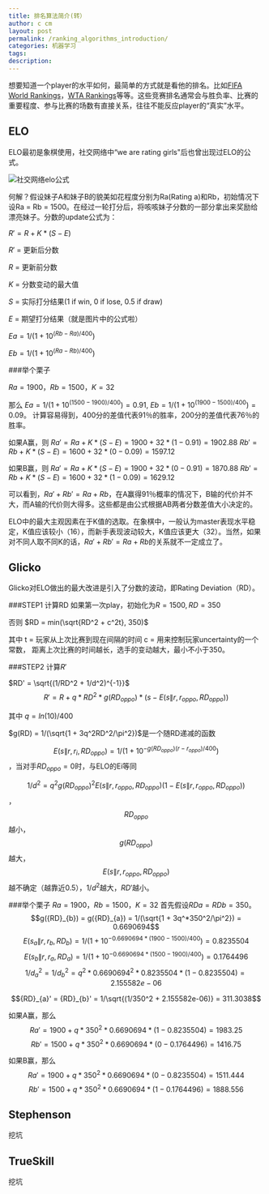 ```yaml
---
title: 排名算法简介(转）
author: c cm
layout: post
permalink: /ranking_algorithms_introduction/
categories: 机器学习
tags:
description: 
---
```

想要知道一个player的水平如何，最简单的方式就是看他的排名。比如[FIFA World Rankings](http://www.fifa.com/worldranking/rankingtable/index.html)，[WTA Rankings](http://www.wtatennis.com/singles-rankings)等等。这些竞赛排名通常会与胜负率、比赛的重要程度、参与比赛的场数有直接关系，往往不能反应player的“真实”水平。

## ELO
ELO最初是象棋使用，社交网络中“we are rating girls"后也曾出现过ELO的公式。

![社交网络elo公式](http://www.leighh.com/wp-content/uploads/2010/11/1286316260-The-Social-Network-window-algorithm.gif)

何解？假设妹子A和妹子B的貌美如花程度分别为Ra(Rating a)和Rb，初始情况下设Ra = Rb = 1500。在经过一轮打分后，将咳咳妹子分数的一部分拿出来奖励给漂亮妹子。分数的update公式为：

$R' = R + K * (S - E)$

$R'$ = 更新后分数

$R$ = 更新前分数

$K$ = 分数变动的最大值

$S$ = 实际打分结果(1 if win, 0 if lose, 0.5 if draw)

$E$ = 期望打分结果（就是图片中的公式啦）

$Ea = 1/(1 + 10^{(Rb - Ra)/400} )$

$Eb = 1/(1 + 10^{(Ra - Rb)/400} )$

###举个栗子

$Ra = 1900，Rb = 1500，K = 32$

那么 $Ea = 1/(1 + 10^{(1500 - 1900)/400} ) = 0.91$,
$Eb = 1/(1 + 10^{(1900 - 1500)/400} ) = 0.09$。
计算容易得到，400分的差值代表91％的胜率，200分的差值代表76％的胜率。

如果A赢，则
$Ra' = Ra + K * (S - E) = 1900 + 32 * (1 - 0.91) = 1902.88$
$Rb' = Rb + K * (S - E) = 1600 + 32 * (0 - 0.09) = 1597.12$

如果B赢，则
$Ra' = Ra + K * (S - E) = 1900 + 32 * (0 - 0.91) = 1870.88$
$Rb' = Rb + K * (S - E) = 1600 + 32 * (1 - 0.09) = 1629.12$

可以看到，$Ra' + Rb' = Ra + Rb$，在A赢得91％概率的情况下，B输的代价并不大，而A输的代价则大得多。这些都是由公式根据AB两者分数差值大小决定的。

ELO中的最大主观因素在于K值的选取。在象棋中，一般认为master表现水平稳定，K值应该较小（16），而新手表现波动较大，K值应该更大（32）。当然，如果对不同人取不同K的话，$Ra' + Rb' = Ra + Rb$的关系就不一定成立了。

## Glicko
Glicko对ELO做出的最大改进是引入了分数的波动，即Rating Deviation（RD）。

###STEP1 计算RD
如果第一次play，初始化为$R = 1500, RD = 350$

否则 $RD = min(\sqrt{RD^2 + c^2t}, 350)$

其中
t = 玩家从上次比赛到现在间隔的时间
c = 用来控制玩家uncertainty的一个常数，
距离上次比赛的时间越长，选手的变动越大，最小不小于350。

###STEP2 计算$R'$

$RD' = \sqrt{(1/RD^2 + 1/d^2)^{-1}}$
$$R' = R +q*RD^2*g({RD}_{oppo})*(s - E(s\|r, {r}_{oppo}, {RD}_{oppo}))$$

其中
$q = ln(10)/400$

$g(RD) = 1/(\sqrt{1 + 3q^2RD^2/\pi^2})$是一个随RD递减的函数

$$E(s\|r, {r}_{i}, {RD}_{oppo}) = 1/(1+10^{-g({RD}_{oppo})(r-{r}_{oppo})/400})$$，当对手${RD}_{oppo} = 0$时，与ELO的Ei等同

$$1/d^2 = q^2 g({RD}_{oppo})^2  E(s\|r, {r}_{oppo}, {RD}_{oppo})(1- E(s\|r, {r}_{oppo}, {RD}_{oppo}))$$，$${RD}_{oppo}$$越小，$$g({RD}_{oppo})$$越大，$$E(s\|r, {r}_{oppo}, {RD}_{oppo})$$越不确定（越靠近0.5），$1/d^2$越大，$RD'$越小。

###举个栗子
$Ra = 1900，Rb = 1500，K = 32$
首先假设$RDa = RDb = 350$。
$$g({RD}_{b}) =  g({RD}_{a}) = 1/(\sqrt{1 + 3q^*350^2/\pi^2}) = 0.6690694$$
$$E({s}_{a}\|r, {r}_{b}, {RD}_{b}) =  1/(1+10^{-0.6690694*(1900-1500)/400}) = 0.8235504$$
$$E({s}_{b}\|r, {r}_{a}, {RD}_{a}) =  1/(1+10^{-0.6690694*(1500-1900)/400}) = 0.1764496$$
$$1/{d}_{a}^2 = 1/{d}_{b}^2 =  q^2* 0.6690694^2*0.8235504*(1- 0.8235504)=2.155582e-06$$

$${RD}_{a}' = {RD}_{b}' = 1/\sqrt{(1/350^2 + 2.155582e-06)} = 311.3038$$

如果A赢，那么
$$Ra' = 1900 + q*350^2*0.6690694*(1 - 0.8235504) = 1983.25$$
$$Rb' = 1500 + q*350^2*0.6690694*(0 - 0.1764496) = 1416.75$$

如果B赢，那么
$$Ra' = 1900 + q*350^2*0.6690694*(0 - 0.8235504) = 1511.444$$
$$Rb' = 1500 + q*350^2*0.6690694*(1 - 0.1764496) = 1888.556$$

## Stephenson
挖坑

## TrueSkill
挖坑
